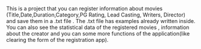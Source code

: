 This is a project that you can register information about movies (Title,Date,Duration,Category,PG Rating, Lead Casting, Writers, Director) and save them in a .txt file . 
The .txt file has examples already written inside. You can also see the statistical data of the registered movies , information about the creator and you can some more 
functions of the application(like clearing the form of the registration app).
